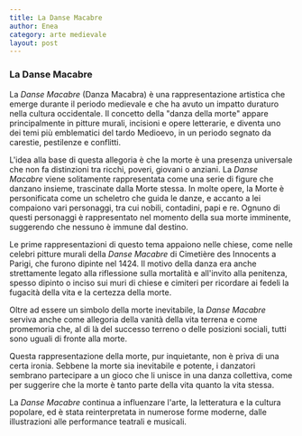 ```yaml
---
title: La Danse Macabre
author: Enea
category: arte medievale
layout: post
---
```


### La Danse Macabre

La *Danse Macabre* (Danza Macabra) è una rappresentazione artistica che emerge durante il periodo medievale e che ha avuto un impatto duraturo nella cultura occidentale. Il concetto della "danza della morte" appare principalmente in pitture murali, incisioni e opere letterarie, e diventa uno dei temi più emblematici del tardo Medioevo, in un periodo segnato da carestie, pestilenze e conflitti.

L'idea alla base di questa allegoria è che la morte è una presenza universale che non fa distinzioni tra ricchi, poveri, giovani o anziani. La *Danse Macabre* viene solitamente rappresentata come una serie di figure che danzano insieme, trascinate dalla Morte stessa. In molte opere, la Morte è personificata come un scheletro che guida le danze, e accanto a lei compaiono vari personaggi, tra cui nobili, contadini, papi e re. Ognuno di questi personaggi è rappresentato nel momento della sua morte imminente, suggerendo che nessuno è immune dal destino.

Le prime rappresentazioni di questo tema appaiono nelle chiese, come nelle celebri pitture murali della *Danse Macabre* di Cimetière des Innocents a Parigi, che furono dipinte nel 1424. Il motivo della danza era anche strettamente legato alla riflessione sulla mortalità e all'invito alla penitenza, spesso dipinto o inciso sui muri di chiese e cimiteri per ricordare ai fedeli la fugacità della vita e la certezza della morte.

Oltre ad essere un simbolo della morte inevitabile, la *Danse Macabre* serviva anche come allegoria della vanità della vita terrena e come promemoria che, al di là del successo terreno o delle posizioni sociali, tutti sono uguali di fronte alla morte.

Questa rappresentazione della morte, pur inquietante, non è priva di una certa ironia. Sebbene la morte sia inevitabile e potente, i danzatori sembrano partecipare a un gioco che li unisce in una danza collettiva, come per suggerire che la morte è tanto parte della vita quanto la vita stessa.

La *Danse Macabre* continua a influenzare l'arte, la letteratura e la cultura popolare, ed è stata reinterpretata in numerose forme moderne, dalle illustrazioni alle performance teatrali e musicali.
